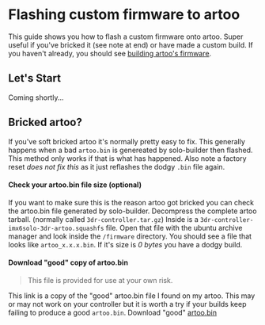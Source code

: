 # Flashing custom firmware to artoo
This guide shows you how to flash a custom firmware onto artoo. Super useful if you've bricked it (see note at end) or have made a custom build. If you haven't already, you should see [building artoo's firmware](https://github.com/OpenSolo/documentation/new/master/artoo/build-artoo-firmware.md).

## Let's Start
Coming shortly...

## Bricked artoo?
If you've soft bricked artoo it's normally pretty easy to fix. This generally happens when a bad `artoo.bin` is genereated by solo-builder then flashed. This method only works if that is what has happened. Also note a factory reset _does not fix this_ as it just reflashes the dodgy `.bin` file again.

#### Check your artoo.bin file size (optional)
If you want to make sure this is the reason artoo got bricked you can check the artoo.bin file generated by solo-builder.  Decompress the complete artoo tarball. (normally called `3dr-controller.tar.gz`) Inside is a `3dr-controller-imx6solo-3dr-artoo.squashfs` file.  Open that file with the ubuntu archive manager and look inside the `/firmware` directory.  You should see a file that looks like `artoo_x.x.x.bin`.  If it's size is *0 bytes* you have a dodgy build.

#### Download "good" copy of artoo.bin
> This file is provided for use at your own risk.

This link is a copy of the "good" artoo.bin file I found on my artoo. This may or may not work on your controller but it is worth a try if your builds keep failing to produce a good `artoo.bin`.
Download "good" [artoo.bin]()

